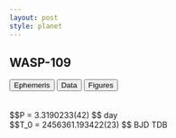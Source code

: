 ```yaml
---
layout: post
style: planet
---
```

<script src="../js/planets.js"></script>

## WASP-109

<!-- Tab links -->
<div class="tab">
<button class="tablinks" onclick="openCity(event, 'Ephemeris')">Ephemeris</button>
<button class="tablinks" onclick="openCity(event, 'Data')">Data</button>
<button class="tablinks" onclick="openCity(event, 'Figures')">Figures</button>
</div>

<!-- Tab content -->
<div id="Ephemeris" class="tabcontent" markdown="1">
<br/><br/>
$$P = 3.3190233(42) $$ day <br/>
$$T_0 = 2456361.193422(23) $$ BJD TDB
<br/><br/>
<br/><br/>
</div>


